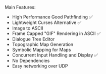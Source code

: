 Main Features:

 - High Performance Good Pathfinding ✅
 - Lightweight Curses Alternative ✅
 - Image to ASCII
 - Frame Capped "GIF" Rendering in ASCII ✅
 - Dialogue Tree Editor
 - Topographic Map Generation
 - Symbolic Mapping for Maps
 - Concurrent Input Handling and Display ✅
 - No Dependencies
 - Easy networking over UDP
